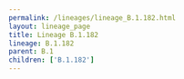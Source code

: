 ```yaml
---
permalink: /lineages/lineage_B.1.182.html
layout: lineage_page
title: Lineage B.1.182
lineage: B.1.182
parent: B.1
children: ['B.1.182']
---
```

